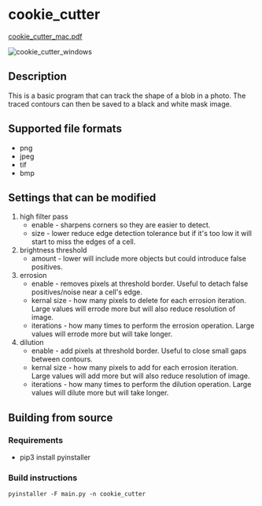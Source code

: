 # cookie_cutter

[cookie_cutter_mac.pdf](https://github.com/BlueSquid1/cookie_cutter/files/9381305/cookie_cutter_mac.pdf)

![cookie_cutter_windows](https://user-images.githubusercontent.com/9015401/185598122-a42ee5c6-8c8d-488e-ba59-3f51636259eb.PNG)

## Description
This is a basic program that can track the shape of a blob in a photo. The traced contours can then be saved to a black and white mask image.

## Supported file formats
- png
- jpeg
- tif
- bmp

## Settings that can be modified
1. high filter pass
    - enable - sharpens corners so they are easier to detect.
    - size - lower reduce edge detection tolerance but if it's too low it will start to miss the edges of a cell.
1. brightness threshold 
    - amount - lower will include more objects but could introduce false positives.
1. errosion 
    - enable - removes pixels at threshold border. Useful to detach false positives/noise near a cell's edge.
    - kernal size - how many pixels to delete for each errosion iteration. Large values will errode more but will also reduce resolution of image.
    - iterations - how many times to perform the errosion operation. Large values will errode more but will take longer.
1. dilution 
    - enable - add pixels at threshold border. Useful to close small gaps between contours.
    - kernal size - how many pixels to add for each errosion iteration. Large values will add more but will also reduce resolution of image.
    - iterations - how many times to perform the dilution operation. Large values will dilute more but will take longer.

## Building from source

### Requirements
- pip3 install pyinstaller

### Build instructions
```
pyinstaller -F main.py -n cookie_cutter
```
